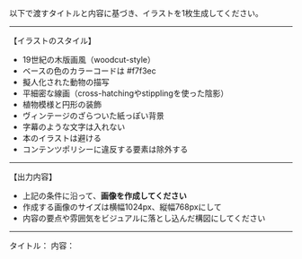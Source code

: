 以下で渡すタイトルと内容に基づき、イラストを1枚生成してください。

---

【イラストのスタイル】
- 19世紀の木版画風（woodcut-style）
- ベースの色のカラーコードは #f7f3ec
- 擬人化された動物の描写
- 平細密な線画（cross-hatchingやstipplingを使った陰影）
- 植物模様と円形の装飾
- ヴィンテージのざらついた紙っぽい背景
- 字幕のような文字は入れない
- 本のイラストは避ける
- コンテンツポリシーに違反する要素は除外する

---

【出力内容】
- 上記の条件に沿って、**画像を作成してください**
- 作成する画像のサイズは横幅1024px、縦幅768pxにして
- 内容の要点や雰囲気をビジュアルに落とし込んだ構図にしてください

---

タイトル：
内容：
